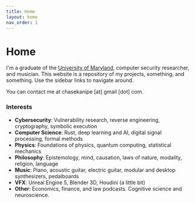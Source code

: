```yaml
---
title: Home
layout: home
nav_order: 1
---
```


# Home

I'm a graduate of the [University of Maryland](https://cs.umd.edu), computer security researcher, and musician. This website is a repository of my projects, something, and something. Use the sidebar links to navigate around.

You can contact me at chasekanipe [at] gmail [dot] com.

### Interests
- **Cybersecurity**: Vulnerability research, reverse engineering, cryptography, symbolic execution
- **Computer Science**: Rust, deep learning and AI, digital signal processing, formal methods
- **Physics**: Foundations of physics, quantum computing, statistical mechanics
- **Philosophy**: Epistemology, mind, causation, laws of nature, modality, religion, language
- **Music**: Piano, acoustic guitar, electric guitar, modular and desktop synthesizers, pedalboards
- **VFX**: Unreal Engine 5, Blender 3D, Houdini (a little bit)
- **Other**: Economics, finance, and law podcasts. Cognitive science and neuroscience.

